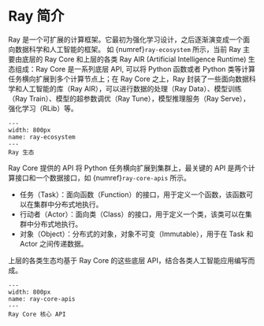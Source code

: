 # Ray 简介

Ray 是一个可扩展的计算框架。它最初为强化学习设计，之后逐渐演变成一个面向数据科学和人工智能的框架。
如 {numref}`ray-ecosystem` 所示，当前 Ray 主要由底层的 Ray Core 和上层的各类 Ray AIR (Artificial Intelligence Runtime) 生态组成：Ray Core 是一系列底层 API, 可以将 Python 函数或者 Python 类等计算任务横向扩展到多个计算节点上；在 Ray Core 之上，Ray 封装了一些面向数据科学和人工智能的库（Ray AIR），可以进行数据的处理（Ray Data）、模型训练（Ray Train）、模型的超参数调优（Ray Tune），模型推理服务（Ray Serve），强化学习（RLib）等。

```{figure} ../img/ch-ray-core/ray.svg
---
width: 800px
name: ray-ecosystem
---
Ray 生态
```

Ray Core 提供的 API 将 Python 任务横向扩展到集群上，最关键的 API 是两个计算接口和一个数据接口，如 {numref}`ray-core-apis` 所示。

* 任务（Task）：面向函数（Function）的接口，用于定义一个函数，该函数可以在集群中分布式地执行。
* 行动者（Actor）：面向类（Class）的接口，用于定义一个类，该类可以在集群中分布式地执行。
* 对象（Object）：分布式的对象，对象不可变（Immutable），用于在 Task 和 Actor 之间传递数据。

上层的各类生态均基于 Ray Core 的这些底层 API，结合各类人工智能应用编写而成。

```{figure} ../img/ch-ray-core/ray-apis.svg
---
width: 800px
name: ray-core-apis
---
Ray Core 核心 API
```